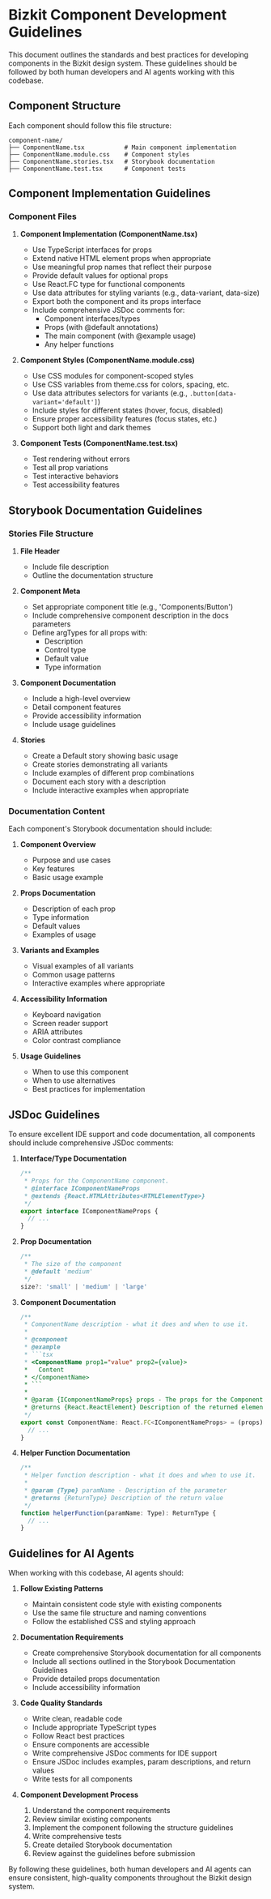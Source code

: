# Bizkit Component Development Guidelines

This document outlines the standards and best practices for developing components in the Bizkit design system. These guidelines should be followed by both human developers and AI agents working with this codebase.

## Component Structure

Each component should follow this file structure:

```
component-name/
├── ComponentName.tsx           # Main component implementation
├── ComponentName.module.css    # Component styles
├── ComponentName.stories.tsx   # Storybook documentation
├── ComponentName.test.tsx      # Component tests
```

## Component Implementation Guidelines

### Component Files

1. **Component Implementation (ComponentName.tsx)**
   - Use TypeScript interfaces for props
   - Extend native HTML element props when appropriate
   - Use meaningful prop names that reflect their purpose
   - Provide default values for optional props
   - Use React.FC type for functional components
   - Use data attributes for styling variants (e.g., data-variant, data-size)
   - Export both the component and its props interface
   - Include comprehensive JSDoc comments for:
     - Component interfaces/types
     - Props (with @default annotations)
     - The main component (with @example usage)
     - Any helper functions

2. **Component Styles (ComponentName.module.css)**
   - Use CSS modules for component-scoped styles
   - Use CSS variables from theme.css for colors, spacing, etc.
   - Use data attributes selectors for variants (e.g., `.button[data-variant='default']`)
   - Include styles for different states (hover, focus, disabled)
   - Ensure proper accessibility features (focus states, etc.)
   - Support both light and dark themes

3. **Component Tests (ComponentName.test.tsx)**
   - Test rendering without errors
   - Test all prop variations
   - Test interactive behaviors
   - Test accessibility features

## Storybook Documentation Guidelines

### Stories File Structure

1. **File Header**
   - Include file description
   - Outline the documentation structure

2. **Component Meta**
   - Set appropriate component title (e.g., 'Components/Button')
   - Include comprehensive component description in the docs parameters
   - Define argTypes for all props with:
     - Description
     - Control type
     - Default value
     - Type information

3. **Component Documentation**
   - Include a high-level overview
   - Detail component features
   - Provide accessibility information
   - Include usage guidelines

4. **Stories**
   - Create a Default story showing basic usage
   - Create stories demonstrating all variants
   - Include examples of different prop combinations
   - Document each story with a description
   - Include interactive examples when appropriate

### Documentation Content

Each component's Storybook documentation should include:

1. **Component Overview**
   - Purpose and use cases
   - Key features
   - Basic usage example

2. **Props Documentation**
   - Description of each prop
   - Type information
   - Default values
   - Examples of usage

3. **Variants and Examples**
   - Visual examples of all variants
   - Common usage patterns
   - Interactive examples where appropriate

4. **Accessibility Information**
   - Keyboard navigation
   - Screen reader support
   - ARIA attributes
   - Color contrast compliance

5. **Usage Guidelines**
   - When to use this component
   - When to use alternatives
   - Best practices for implementation

## JSDoc Guidelines

To ensure excellent IDE support and code documentation, all components should include comprehensive JSDoc comments:

1. **Interface/Type Documentation**

   ```typescript
   /**
    * Props for the ComponentName component.
    * @interface IComponentNameProps
    * @extends {React.HTMLAttributes<HTMLElementType>}
    */
   export interface IComponentNameProps {
     // ...
   }
   ```

2. **Prop Documentation**

   ```typescript
   /**
    * The size of the component
    * @default 'medium'
    */
   size?: 'small' | 'medium' | 'large'
   ```

3. **Component Documentation**

   ````typescript
   /**
    * ComponentName description - what it does and when to use it.
    *
    * @component
    * @example
    * ```tsx
    * <ComponentName prop1="value" prop2={value}>
    *   Content
    * </ComponentName>
    * ```
    *
    * @param {IComponentNameProps} props - The props for the ComponentName component
    * @returns {React.ReactElement} Description of the returned element
    */
   export const ComponentName: React.FC<IComponentNameProps> = (props) => {
     // ...
   }
   ````

4. **Helper Function Documentation**
   ```typescript
   /**
    * Helper function description - what it does and when to use it.
    *
    * @param {Type} paramName - Description of the parameter
    * @returns {ReturnType} Description of the return value
    */
   function helperFunction(paramName: Type): ReturnType {
     // ...
   }
   ```

## Guidelines for AI Agents

When working with this codebase, AI agents should:

1. **Follow Existing Patterns**
   - Maintain consistent code style with existing components
   - Use the same file structure and naming conventions
   - Follow the established CSS and styling approach

2. **Documentation Requirements**
   - Create comprehensive Storybook documentation for all components
   - Include all sections outlined in the Storybook Documentation Guidelines
   - Provide detailed props documentation
   - Include accessibility information

3. **Code Quality Standards**
   - Write clean, readable code
   - Include appropriate TypeScript types
   - Follow React best practices
   - Ensure components are accessible
   - Write comprehensive JSDoc comments for IDE support
   - Ensure JSDoc includes examples, param descriptions, and return values
   - Write tests for all components

4. **Component Development Process**
   1. Understand the component requirements
   2. Review similar existing components
   3. Implement the component following the structure guidelines
   4. Write comprehensive tests
   5. Create detailed Storybook documentation
   6. Review against the guidelines before submission

By following these guidelines, both human developers and AI agents can ensure consistent, high-quality components throughout the Bizkit design system.
